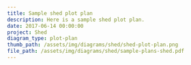 ```yaml
---
title: Sample shed plot plan
description: Here is a sample shed plot plan.
date: 2017-06-14 00:00:00
project: Shed
diagram_type: plot-plan
thumb_path: /assets/img/diagrams/shed/shed-plot-plan.png
file_path: /assets/img/diagrams/shed/sample-plans-shed.pdf
---
```

